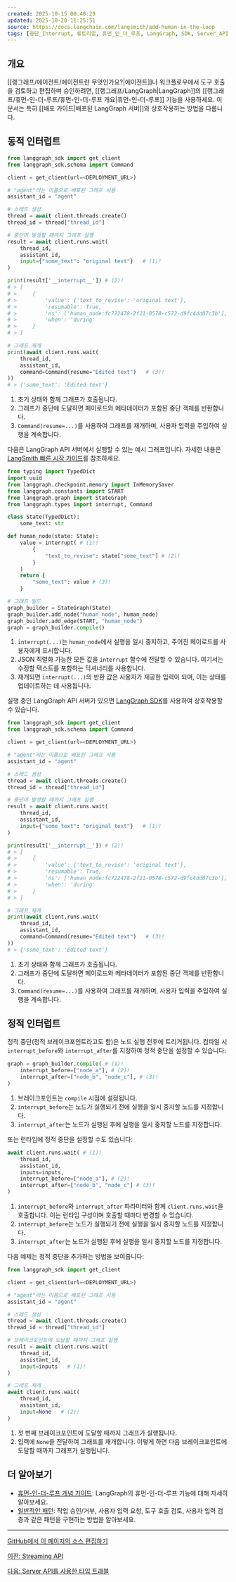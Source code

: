 ```yaml
---
created: 2025-10-15 00:40:29
updated: 2025-10-20 11:25:51
source: https://docs.langchain.com/langsmith/add-human-in-the-loop
tags: [중단_Interrupt, 튜토리얼, 휴먼_인_더_루프, LangGraph, SDK, Server_API]
---
```

## 개요

[[랭그래프/에이전트/에이전트란 무엇인가요?|에이전트]]나 워크플로우에서 도구 호출을 검토하고 편집하며 승인하려면, [[랭그래프/LangGraph|LangGraph]]의 [[랭그래프/휴먼-인-더-루프/휴먼-인-더-루프 개요|휴먼-인-더-루프]] 기능을 사용하세요. 이 문서는 특히 [[배포 가이드|배포된 LangGraph 서버]]와 상호작용하는 방법을 다룹니다.

## 동적 인터럽트

```python
from langgraph_sdk import get_client
from langgraph_sdk.schema import Command

client = get_client(url=<DEPLOYMENT_URL>)

# "agent"라는 이름으로 배포된 그래프 사용
assistant_id = "agent"

# 스레드 생성
thread = await client.threads.create()
thread_id = thread["thread_id"]

# 중단이 발생할 때까지 그래프 실행
result = await client.runs.wait(
    thread_id,
    assistant_id,
    input={"some_text": "original text"}   # (1)!
)

print(result['__interrupt__']) # (2)!
# > [
# >     {
# >         'value': {'text_to_revise': 'original text'},
# >         'resumable': True,
# >         'ns': ['human_node:fc722478-2f21-0578-c572-d9fc4dd07c3b'],
# >         'when': 'during'
# >     }
# > ]

# 그래프 재개
print(await client.runs.wait(
    thread_id,
    assistant_id,
    command=Command(resume="Edited text")   # (3)!
))
# > {'some_text': 'Edited text'}
```

1. 초기 상태와 함께 그래프가 호출됩니다.
2. 그래프가 중단에 도달하면 페이로드와 메타데이터가 포함된 중단 객체를 반환합니다.
3. `Command(resume=...)`를 사용하여 그래프를 재개하며, 사용자 입력을 주입하여 실행을 계속합니다.

다음은 LangGraph API 서버에서 실행할 수 있는 예시 그래프입니다. 자세한 내용은 [LangSmith 빠른 시작 가이드](https://docs.langchain.com/langsmith/deployment-quickstart)를 참조하세요.

```python
from typing import TypedDict
import uuid
from langgraph.checkpoint.memory import InMemorySaver
from langgraph.constants import START
from langgraph.graph import StateGraph
from langgraph.types import interrupt, Command

class State(TypedDict):
    some_text: str

def human_node(state: State):
    value = interrupt( # (1)!
        {
            "text_to_revise": state["some_text"] # (2)!
        }
    )
    return {
        "some_text": value # (3)!
    }

# 그래프 빌드
graph_builder = StateGraph(State)
graph_builder.add_node("human_node", human_node)
graph_builder.add_edge(START, "human_node")
graph = graph_builder.compile()
```

1. `interrupt(...)`는 `human_node`에서 실행을 일시 중지하고, 주어진 페이로드를 사용자에게 표시합니다.
2. JSON 직렬화 가능한 모든 값을 `interrupt` 함수에 전달할 수 있습니다. 여기서는 수정할 텍스트를 포함하는 딕셔너리를 사용합니다.
3. 재개되면 `interrupt(...)`의 반환 값은 사용자가 제공한 입력이 되며, 이는 상태를 업데이트하는 데 사용됩니다.

실행 중인 LangGraph API 서버가 있으면 [LangGraph SDK](https://docs.langchain.com/langsmith/python-sdk)를 사용하여 상호작용할 수 있습니다.

```python
from langgraph_sdk import get_client
from langgraph_sdk.schema import Command

client = get_client(url=<DEPLOYMENT_URL>)

# "agent"라는 이름으로 배포된 그래프 사용
assistant_id = "agent"

# 스레드 생성
thread = await client.threads.create()
thread_id = thread["thread_id"]

# 중단이 발생할 때까지 그래프 실행
result = await client.runs.wait(
    thread_id,
    assistant_id,
    input={"some_text": "original text"}   # (1)!
)

print(result['__interrupt__']) # (2)!
# > [
# >     {
# >         'value': {'text_to_revise': 'original text'},
# >         'resumable': True,
# >         'ns': ['human_node:fc722478-2f21-0578-c572-d9fc4dd07c3b'],
# >         'when': 'during'
# >     }
# > ]

# 그래프 재개
print(await client.runs.wait(
    thread_id,
    assistant_id,
    command=Command(resume="Edited text")   # (3)!
))
# > {'some_text': 'Edited text'}
```

1. 초기 상태와 함께 그래프가 호출됩니다.
2. 그래프가 중단에 도달하면 페이로드와 메타데이터가 포함된 중단 객체를 반환합니다.
3. `Command(resume=...)`를 사용하여 그래프를 재개하며, 사용자 입력을 주입하여 실행을 계속합니다.

## 정적 인터럽트

정적 중단(정적 브레이크포인트라고도 함)은 노드 실행 전후에 트리거됩니다. 컴파일 시 `interrupt_before`와 `interrupt_after`를 지정하여 정적 중단을 설정할 수 있습니다:

```python
graph = graph_builder.compile( # (1)!
    interrupt_before=["node_a"], # (2)!
    interrupt_after=["node_b", "node_c"], # (3)!
)
```

1. 브레이크포인트는 `compile` 시점에 설정됩니다.
2. `interrupt_before`는 노드가 실행되기 전에 실행을 일시 중지할 노드를 지정합니다.
3. `interrupt_after`는 노드가 실행된 후에 실행을 일시 중지할 노드를 지정합니다.

또는 런타임에 정적 중단을 설정할 수도 있습니다:

```python
await client.runs.wait( # (1)!
    thread_id,
    assistant_id,
    inputs=inputs,
    interrupt_before=["node_a"], # (2)!
    interrupt_after=["node_b", "node_c"] # (3)!
)
```

1. `interrupt_before`와 `interrupt_after` 파라미터와 함께 `client.runs.wait`을 호출합니다. 이는 런타임 구성이며 호출할 때마다 변경할 수 있습니다.
2. `interrupt_before`는 노드가 실행되기 전에 실행을 일시 중지할 노드를 지정합니다.
3. `interrupt_after`는 노드가 실행된 후에 실행을 일시 중지할 노드를 지정합니다.

다음 예제는 정적 중단을 추가하는 방법을 보여줍니다:

```python
from langgraph_sdk import get_client

client = get_client(url=<DEPLOYMENT_URL>)

# "agent"라는 이름으로 배포된 그래프 사용
assistant_id = "agent"

# 스레드 생성
thread = await client.threads.create()
thread_id = thread["thread_id"]

# 브레이크포인트에 도달할 때까지 그래프 실행
result = await client.runs.wait(
    thread_id,
    assistant_id,
    input=inputs   # (1)!
)

# 그래프 재개
await client.runs.wait(
    thread_id,
    assistant_id,
    input=None   # (2)!
)
```

1. 첫 번째 브레이크포인트에 도달할 때까지 그래프가 실행됩니다.
2. 입력에 `None`을 전달하여 그래프를 재개합니다. 이렇게 하면 다음 브레이크포인트에 도달할 때까지 그래프가 실행됩니다.

## 더 알아보기

- [휴먼-인-더-루프 개념 가이드](https://docs.langchain.com/oss/python/langgraph/interrupts): LangGraph의 휴먼-인-더-루프 기능에 대해 자세히 알아보세요.
- [일반적인 패턴](https://docs.langchain.com/oss/python/langgraph/interrupts#common-patterns): 작업 승인/거부, 사용자 입력 요청, 도구 호출 검토, 사용자 입력 검증과 같은 패턴을 구현하는 방법을 알아보세요.

---

[GitHub에서 이 페이지의 소스 편집하기](https://github.com/langchain-ai/edit/main/src/langsmith/add-human-in-the-loop.mdx)

[이전: Streaming API](https://docs.langchain.com/langsmith/streaming)

[다음: Server API를 사용한 타임 트래블](https://docs.langchain.com/langsmith/human-in-the-loop-time-travel)
